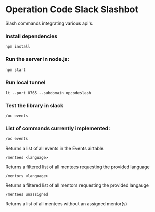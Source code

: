 # Operation Code Slack Slashbot
Slash commands integrating various api's.
### Install dependencies
```npm install```

### Run the server in node.js:

``` npm start ```

### Run local tunnel

``` lt --port 8765 --subdomain opcodeslash ```

### Test the library in slack

``` /oc events ```


### List of commands currently implemented:

``` /oc events ```

Returns a list of all events in the Events airtable.

``` /mentees <language> ```

Returns a filtered list of all mentees requesting the provided language

``` /mentors <language> ```

Returns a filtered list of all mentors requesting the provided langauge

``` /mentees unassigned ```

Returns a list of all mentees without an assigned mentor(s)
